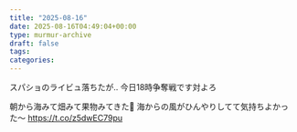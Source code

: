 ```yaml
---
title: "2025-08-16"
date: 2025-08-16T04:49:04+00:00
type: murmur-archive
draft: false
tags: 
categories: 
---
```


スパショのライビュ落ちたが‥
今日18時争奪戦です対よろ

<!-- gallery start
![16_1.jpg](20250816_1.jpg)
![16_2.jpg](20250816_2.jpg)
![16_3.jpg](20250816_3.jpg)
![16_4.jpg](20250816_4.jpg)
 gallery end -->
朝から海みて畑みて果物みてきた🍇
海からの風がひんやりしてて気持ちよかった〜 https://t.co/z5dwEC79pu
